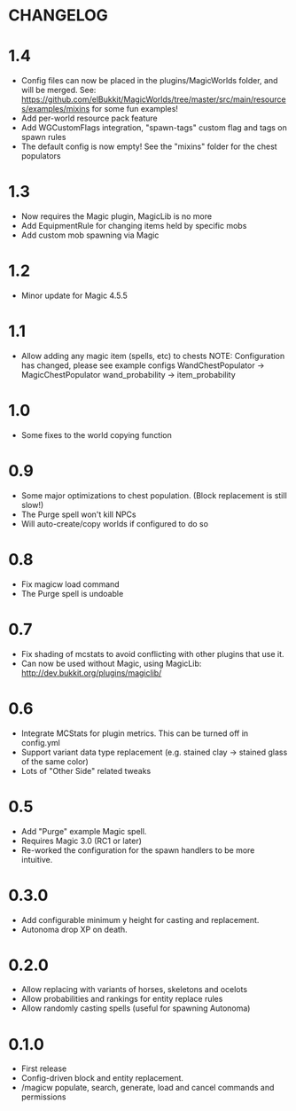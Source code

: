 # CHANGELOG

# 1.4 

 - Config files can now be placed in the plugins/MagicWorlds folder, and will be merged.
   See: https://github.com/elBukkit/MagicWorlds/tree/master/src/main/resources/examples/mixins for some fun examples!
 - Add per-world resource pack feature
 - Add WGCustomFlags integration, "spawn-tags" custom flag and tags on spawn rules
 - The default config is now empty! See the "mixins" folder for the chest populators

# 1.3

 - Now requires the Magic plugin, MagicLib is no more
 - Add EquipmentRule for changing items held by specific mobs
 - Add custom mob spawning via Magic

# 1.2

 - Minor update for Magic 4.5.5

# 1.1

 - Allow adding any magic item (spells, etc) to chests
   NOTE: Configuration has changed, please see example configs
   WandChestPopulator -> MagicChestPopulator
   wand_probability -> item_probability

# 1.0

 - Some fixes to the world copying function

# 0.9

 - Some major optimizations to chest population. (Block replacement is still slow!)
 - The Purge spell won't kill NPCs
 - Will auto-create/copy worlds if configured to do so

# 0.8

 - Fix magicw load command
 - The Purge spell is undoable

# 0.7

 - Fix shading of mcstats to avoid conflicting with other plugins that use it.
 - Can now be used without Magic, using MagicLib: http://dev.bukkit.org/plugins/magiclib/

# 0.6

 - Integrate MCStats for plugin metrics. This can be turned off in config.yml
 - Support variant data type replacement (e.g. stained clay -> stained glass of the same color)
 - Lots of "Other Side" related tweaks

# 0.5

 - Add "Purge" example Magic spell.
 - Requires Magic 3.0 (RC1 or later)
 - Re-worked the configuration for the spawn handlers to be more intuitive.

# 0.3.0

 - Add configurable minimum y height for casting and replacement.
 - Autonoma drop XP on death.

# 0.2.0

 - Allow replacing with variants of horses, skeletons and ocelots
 - Allow probabilities and rankings for entity replace rules
 - Allow randomly casting spells (useful for spawning Autonoma)

# 0.1.0

 - First release
 - Config-driven block and entity replacement.
 - /magicw populate, search, generate, load and cancel commands and permissions

